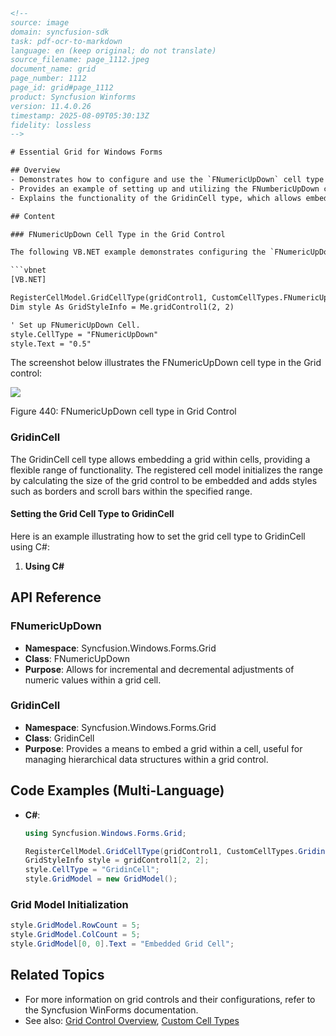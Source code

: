 ```html
<!-- 
source: image
domain: syncfusion-sdk
task: pdf-ocr-to-markdown
language: en (keep original; do not translate)
source_filename: page_1112.jpeg
document_name: grid
page_number: 1112
page_id: grid#page_1112
product: Syncfusion Winforms
version: 11.4.0.26
timestamp: 2025-08-09T05:30:13Z
fidelity: lossless
-->

# Essential Grid for Windows Forms

## Overview
- Demonstrates how to configure and use the `FNumericUpDown` cell type in a grid control.
- Provides an example of setting up and utilizing the FNumbericUpDown cell type in a Windows Forms application.
- Explains the functionality of the GridinCell type, which allows embedding a grid within cells.

## Content

### FNumericUpDown Cell Type in the Grid Control

The following VB.NET example demonstrates configuring the `FNumericUpDown` cell type in a grid control:

```vbnet
[VB.NET]

RegisterCellModel.GridCellType(gridControl1, CustomCellTypes.FNumericUpDown)
Dim style As GridStyleInfo = Me.gridControl1(2, 2)

' Set up FNumericUpDown Cell.
style.CellType = "FNumericUpDown"
style.Text = "0.5"
```

The screenshot below illustrates the FNumericUpDown cell type in the Grid control:

![](Fig_table.png)

Figure 440: FNumericUpDown cell type in Grid Control

### GridinCell

The GridinCell cell type allows embedding a grid within cells, providing a flexible range of functionality. The registered cell model initializes the range by calculating the size of the grid control to be embedded and adds styles such as borders and scroll bars within the specified range.

#### Setting the Grid Cell Type to GridinCell

Here is an example illustrating how to set the grid cell type to GridinCell using C#:

1. **Using C#**

## API Reference

### FNumericUpDown
- **Namespace**: Syncfusion.Windows.Forms.Grid
- **Class**: FNumericUpDown
- **Purpose**: Allows for incremental and decremental adjustments of numeric values within a grid cell.

### GridinCell
- **Namespace**: Syncfusion.Windows.Forms.Grid
- **Class**: GridinCell
- **Purpose**: Provides a means to embed a grid within a cell, useful for managing hierarchical data structures within a grid control.

## Code Examples (Multi-Language)

- **C#**:
  ```csharp
  using Syncfusion.Windows.Forms.Grid;

  RegisterCellModel.GridCellType(gridControl1, CustomCellTypes.GridinCell);
  GridStyleInfo style = gridControl1[2, 2];
  style.CellType = "GridinCell";
  style.GridModel = new GridModel();
  ```

### Grid Model Initialization
```csharp
style.GridModel.RowCount = 5;
style.GridModel.ColCount = 5;
style.GridModel[0, 0].Text = "Embedded Grid Cell";
```

## Related Topics
- For more information on grid controls and their configurations, refer to the Syncfusion WinForms documentation.
- See also: [Grid Control Overview](#grid-control-overview), [Custom Cell Types](#custom-cell-types)

<!-- tags: [syncfusion, windowsforms, grid, celltype, fnumericdown, gridincell] keywords: [windows forms, grid control, custom cell, numeric updown, embedding grid] -->
```